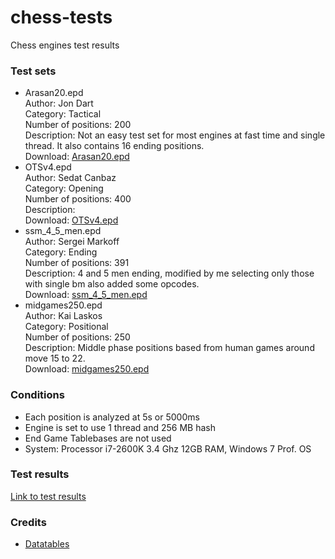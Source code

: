 # chess-tests
Chess engines test results

### Test sets

* Arasan20.epd<br>
Author: Jon Dart<br>
Category: Tactical<br>
Number of positions: 200<br>
Description: Not an easy test set for most engines at fast time and single thread. It also contains 16 ending positions.<br>
Download: [Arasan20.epd](https://www.arasanchess.org/testsuite.shtml)
* OTSv4.epd<br>
Author: Sedat Canbaz<br>
Category: Opening<br>
Number of positions: 400<br>
Description:<br>
Download: [OTSv4.epd](https://sites.google.com/site/computerschess/ots-v4-ranking)
* ssm_4_5_men.epd<br>
Author: Sergei Markoff<br>
Category: Ending<br>
Number of positions: 391<br>
Description: 4 and 5 men ending, modified by me selecting only those with single bm also added some opcodes.<br>
Download: [ssm_4_5_men.epd](https://drive.google.com/file/d/1s8yNKYQNkJ7XwiHiDMYCnT2yOtnpyGfp/view?usp=sharing)
* midgames250.epd<br>
Author: Kai Laskos<br>
Category: Positional<br>
Number of positions: 250<br>
Description: Middle phase positions based from human games around move 15 to 22.<br>
Download: [midgames250.epd](http://talkchess.com/forum3/download/file.php?id=414)

### Conditions
* Each position is analyzed at 5s or 5000ms
* Engine is set to use 1 thread and 256 MB hash
* End Game Tablebases are not used
* System: Processor i7-2600K 3.4 Ghz 12GB RAM, Windows 7 Prof. OS

### Test results
[Link to test results](https://fsmosca.github.io/chess-tests/)

### Credits
* [Datatables ](https://datatables.net/)

